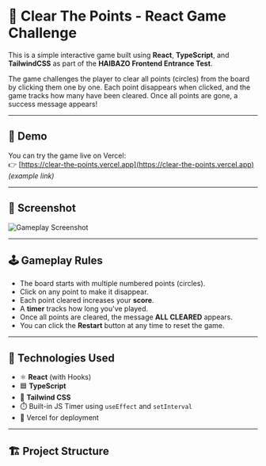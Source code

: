 # 🎯 Clear The Points - React Game Challenge

This is a simple interactive game built using **React**, **TypeScript**, and **TailwindCSS** as part of the **HAIBAZO Frontend Entrance Test**.

The game challenges the player to clear all points (circles) from the board by clicking them one by one. Each point disappears when clicked, and the game tracks how many have been cleared. Once all points are gone, a success message appears!

---

## 🚀 Demo

You can try the game live on Vercel:  
👉 [https://clear-the-points.vercel.app](https://clear-the-points.vercel.app) *(example link)*

---

## 📸 Screenshot

![Gameplay Screenshot](./public/screenshot.png)

---

## 🕹️ Gameplay Rules

- The board starts with multiple numbered points (circles).
- Click on any point to make it disappear.
- Each point cleared increases your **score**.
- A **timer** tracks how long you've played.
- Once all points are cleared, the message **ALL CLEARED** appears.
- You can click the **Restart** button at any time to reset the game.

---

## 🧰 Technologies Used

- ⚛️ **React** (with Hooks)
- 🟦 **TypeScript**
- 🎨 **Tailwind CSS**
- ⏱️ Built-in JS Timer using `useEffect` and `setInterval`
- 🎯 Vercel for deployment

---

## 🏗️ Project Structure

